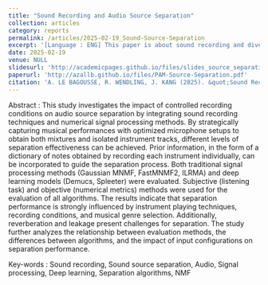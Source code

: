 ```yaml
---
title: "Sound Recording and Audio Source Separation"
collection: articles
category: reports
permalink: /articles/2025-02-19_Sound-Source-Separation
excerpt: '[Language : ENG] This paper is about sound recording and diverse algorithms used for separation sound sources from each other in complex musical scenes. It was written for our M2 ATIAM end of the year-project, carried out over the course of 1.5 months in 2025.'
date: 2025-02-19
venue: NULL
slidesurl: 'http://academicpages.github.io/files/slides_source_separation.pdf'
paperurl: 'http://azallb.github.io/files/PAM-Source-Separation.pdf'
citation: 'A. LE BAGOUSSE, R. WENDLING, J. KANG (2025). &quot;Sound Recording and Audio Source Separation-M2 ATIAM Project report.&quot; Unpublished.'
---
```


Abstract : This study investigates the impact of controlled recording conditions on audio source separation by integrating sound recording techniques and numerical signal processing methods. By strategically capturing musical performances with optimized microphone setups to obtain both mixtures and isolated instrument tracks, different levels of separation effectiveness can be achieved. Prior information, in the form of a dictionary of notes obtained by recording each instrument individually, can be incorporated to guide the separation process. Both traditional signal processing methods (Gaussian MNMF, FastMNMF2, ILRMA) and deep learning models (Demucs, Spleeter) were evaluated. Subjective (listening task) and objective (numerical metrics) methods were used for the evaluation of all algorithms. The results indicate that separation performance is strongly influenced by instrument playing techniques, recording conditions, and musical genre selection. Additionally, reverberation and leakage present challenges for separation. The study further analyzes the relationship between evaluation methods, the differences between algorithms, and the impact of input configurations on separation performance.

Key-words : Sound recording, Sound source separation, Audio, Signal processing, Deep learning, Separation algorithms, NMF